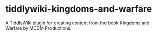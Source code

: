 # tiddlywiki-kingdoms-and-warfare
A TiddlyWiki plugin for creating content from the book Kingdoms and Warfare by MCDM Productions.

